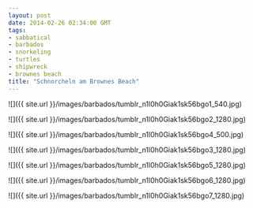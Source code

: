 ```yaml
---
layout: post
date: 2014-02-26 02:34:00 GMT
tags:
- sabbatical
- barbados
- snorkeling
- turtles
- shipwreck
- brownes beach
title: "Schnorcheln am Brownes Beach"
---
```

![]({{ site.url }}/images/barbados/tumblr_n1l0h0Giak1sk56bgo1_540.jpg)

![]({{ site.url }}/images/barbados/tumblr_n1l0h0Giak1sk56bgo2_1280.jpg)

![]({{ site.url }}/images/barbados/tumblr_n1l0h0Giak1sk56bgo4_500.jpg)

![]({{ site.url }}/images/barbados/tumblr_n1l0h0Giak1sk56bgo3_1280.jpg)

![]({{ site.url }}/images/barbados/tumblr_n1l0h0Giak1sk56bgo5_1280.jpg)

![]({{ site.url }}/images/barbados/tumblr_n1l0h0Giak1sk56bgo6_1280.jpg)

![]({{ site.url }}/images/barbados/tumblr_n1l0h0Giak1sk56bgo7_1280.jpg)
